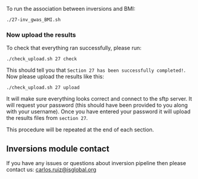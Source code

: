 To run the association between inversions and BMI:

    ./27-inv_gwas_BMI.sh
    
    
### Now upload the results

To check that everything ran successfully, please run:

```
./check_upload.sh 27 check
```

This should tell you that `Section 27 has been successfully completed!`. Now please upload the results like this:

```
./check_upload.sh 27 upload
```

It will make sure everything looks correct and connect to the sftp server. It will request your password (this should have been provided to you along with your username). Once you have entered your password it will upload the results files from `section 27`.

This procedure will be repeated at the end of each section.

## Inversions module contact

If you have any issues or questions about inversion pipeline then please contact us: [carlos.ruiz@isglobal.org](mailto:carlos.ruiz@isglobal.org)


